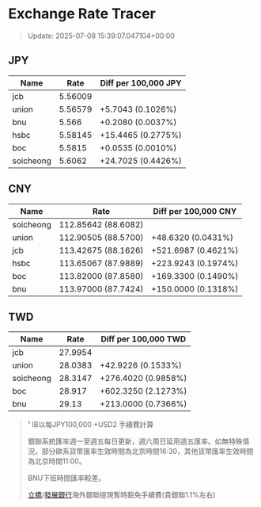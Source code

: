 # Exchange Rate Tracer

> Update: 2025-07-08 15:39:07.047104+00:00

## JPY

| Name      |    Rate | Diff per 100,000 JPY   |
|-----------|---------|------------------------|
| jcb       | 5.56009 |                        |
| union     | 5.56579 | +5.7043 (0.1026%)      |
| bnu       | 5.566   | +0.2080 (0.0037%)      |
| hsbc      | 5.58145 | +15.4465 (0.2775%)     |
| boc       | 5.5815  | +0.0535 (0.0010%)      |
| soicheong | 5.6062  | +24.7025 (0.4426%)     |

## CNY

| Name      | Rate                | Diff per 100,000 CNY   |
|-----------|---------------------|------------------------|
| soicheong | 112.85642	(88.6082) |                        |
| union     | 112.90505	(88.5700) | +48.6320 (0.0431%)     |
| jcb       | 113.42675	(88.1626) | +521.6987 (0.4621%)    |
| hsbc      | 113.65067	(87.9889) | +223.9243 (0.1974%)    |
| boc       | 113.82000	(87.8580) | +169.3300 (0.1490%)    |
| bnu       | 113.97000	(87.7424) | +150.0000 (0.1318%)    |

## TWD

| Name      |    Rate | Diff per 100,000 TWD   |
|-----------|---------|------------------------|
| jcb       | 27.9954 |                        |
| union     | 28.0383 | +42.9226 (0.1533%)     |
| soicheong | 28.3147 | +276.4020 (0.9858%)    |
| boc       | 28.917  | +602.3250 (2.1273%)    |
| bnu       | 29.13   | +213.0000 (0.7366%)    |


> ¹ IB以每JPY100,000 +USD2 手續費計算
>
> 銀聯系統匯率週一至週五每日更新，週六周日延用週五匯率。如無特殊情況，部分歐系貨幣匯率生效時間為北京時間16:30，其他貨幣匯率生效時間為北京時間11:00。
>
> BNU下班時間匯率較差。
>
> [立橋](https://www.wlbank.com.mo/uploads/ueditor/file/20181211/1544536513900230.pdf)/[發展銀行](https://www.mdb.com.mo/Service_Charges_20230728.pdf)海外銀聯提現暫時豁免手續費(貴銀聯1.1%左右)

